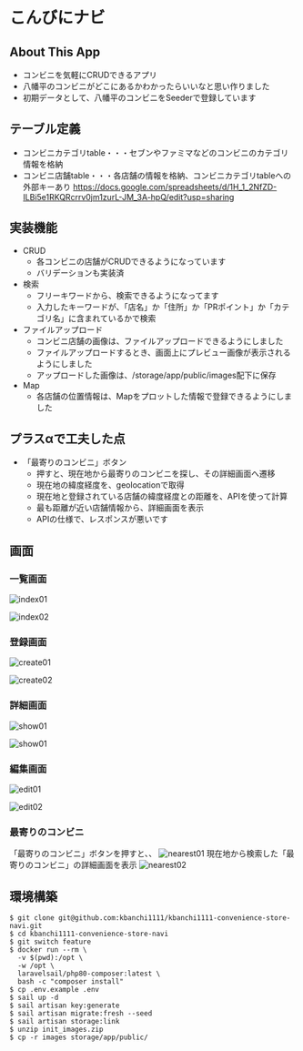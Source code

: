 # こんびにナビ

## About This App
* コンビニを気軽にCRUDできるアプリ
* 八幡平のコンビニがどこにあるかわかったらいいなと思い作りました
* 初期データとして、八幡平のコンビニをSeederで登録しています

## テーブル定義
* コンビニカテゴリtable・・・セブンやファミマなどのコンビニのカテゴリ情報を格納
* コンビニ店舗table・・・各店舗の情報を格納、コンビニカテゴリtableへの外部キーあり
https://docs.google.com/spreadsheets/d/1H_1_2NfZD-ILBi5e1RKQRcrrv0jm1zurL-JM_3A-hpQ/edit?usp=sharing

## 実装機能
* CRUD
  * 各コンビニの店舗がCRUDできるようになっています
  * バリデーションも実装済
* 検索
  * フリーキワードから、検索できるようになってます
  * 入力したキーワードが、「店名」か「住所」か「PRポイント」か「カテゴリ名」に含まれているかで検索
* ファイルアップロード
  * コンビニ店舗の画像は、ファイルアップロードできるようにしました
  * ファイルアップロードするとき、画面上にプレビュー画像が表示されるようにしました
  * アップロードした画像は、/storage/app/public/images配下に保存
* Map
  * 各店舗の位置情報は、Mapをプロットした情報で登録できるようにしました

## プラスαで工夫した点
* 「最寄りのコンビニ」ボタン
  * 押すと、現在地から最寄りのコンビニを探し、その詳細画面へ遷移
  * 現在地の緯度経度を、geolocationで取得
  * 現在地と登録されている店舗の緯度経度との距離を、APIを使って計算
  * 最も距離が近い店舗情報から、詳細画面を表示
  * APIの仕様で、レスポンスが悪いです

## 画面

### 一覧画面

![index01](./doc/images/index_01.png)

![index02](./doc/images/index_02.png)

### 登録画面

![create01](./doc/images/create_01.png)

![create02](./doc/images/create_02.png)

### 詳細画面

![show01](./doc/images/show_01.png)

![show01](./doc/images/show_02.png)

### 編集画面

![edit01](./doc/images/edit_01.png)

![edit02](./doc/images/edit_02.png)

### 最寄りのコンビニ
「最寄りのコンビニ」ボタンを押すと、、
![nearest01](./doc/images/nearest_01.png)
現在地から検索した「最寄りのコンビニ」の詳細画面を表示
![nearest02](./doc/images/nearest_02.png)

## 環境構築

```
$ git clone git@github.com:kbanchi1111/kbanchi1111-convenience-store-navi.git
$ cd kbanchi1111-convenience-store-navi
$ git switch feature
$ docker run --rm \
  -v $(pwd):/opt \
  -w /opt \
  laravelsail/php80-composer:latest \
  bash -c "composer install"
$ cp .env.example .env
$ sail up -d
$ sail artisan key:generate
$ sail artisan migrate:fresh --seed
$ sail artisan storage:link
$ unzip init_images.zip
$ cp -r images storage/app/public/
```